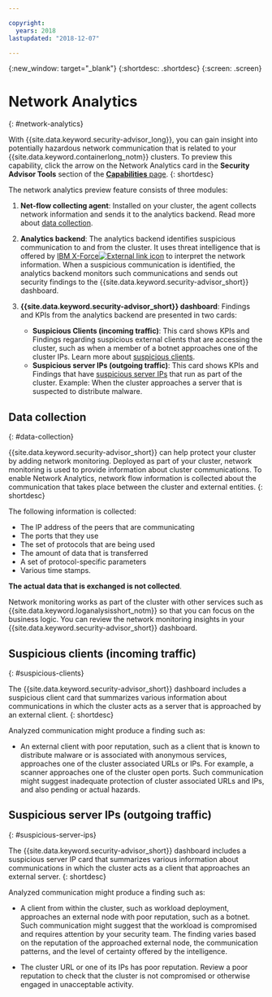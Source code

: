 ```yaml
---

copyright:
  years: 2018
lastupdated: "2018-12-07"

---
```


{:new_window: target="_blank"}
{:shortdesc: .shortdesc}
{:screen: .screen}

# Network Analytics
{: #network-analytics}


With {{site.data.keyword.security-advisor_long}}, you can gain insight into potentially hazardous network communication that is related to your {{site.data.keyword.containerlong_notm}} clusters. To preview this capability, click the arrow on the Network Analytics card in the **Security Advisor Tools** section of the [**Capabilities** page](https://console.bluemix.net/security/advisor/#!/overview).
{: shortdesc}

The network analytics preview feature consists of three modules:

1. **Net-flow collecting agent**: Installed on your cluster, the agent collects network information and sends it to the analytics backend. Read more about [data collection](#data-collection).

2. **Analytics backend**: The analytics backend identifies suspicious communication to and from the cluster. It uses threat intelligence that is offered by [IBM X-Force![External link icon](../../icons/launch-glyph.svg "External link icon")](https://www.ibm.com/security/xforce) to interpret the network information. When a suspicious communication is identified, the analytics backend monitors such communications and sends out security findings to the {{site.data.keyword.security-advisor_short}} dashboard.

3. **{{site.data.keyword.security-advisor_short}} dashboard**: Findings and KPIs from the analytics backend are presented in two cards:

   - **Suspicious Clients (incoming traffic)**: This card shows KPIs and Findings regarding suspicious external clients that are accessing the cluster, such as when a member of a botnet approaches one of the cluster IPs. Learn more about [suspicious clients](#suspicious-clients).
   - **Suspicious server IPs (outgoing traffic)**: This card shows KPIs and Findings that have [suspicious server IPs](#suspicious-server-ips) that run as part of the cluster. Example: When the cluster approaches a server that is suspected to distribute malware.


## Data collection
{: #data-collection}

{{site.data.keyword.security-advisor_short}} can help protect your cluster by adding network monitoring. Deployed as part of your cluster, network monitoring is used to provide information about cluster communications. To enable Network Analytics, network flow information is collected about the communication that takes place between the cluster and external entities.
{: shortdesc}

The following information is collected:

* The IP address of the peers that are communicating
* The ports that they use
* The set of protocols that are being used
* The amount of data that is transferred
* A set of protocol-specific parameters
* Various time stamps.

**The actual data that is exchanged is not collected**.

Network monitoring works as part of the cluster with other services such as {{site.data.keyword.loganalysisshort_notm}} so that you can focus on the business logic. You can review the network monitoring insights in your {{site.data.keyword.security-advisor_short}} dashboard.


## Suspicious clients (incoming traffic)
{: #suspicious-clients}

The {{site.data.keyword.security-advisor_short}} dashboard includes a suspicious client card that summarizes various information about communications in which the cluster acts as a server that is approached by an external client.
{: shortdesc}

Analyzed communication might produce a finding such as:

- An external client with poor reputation, such as a client that is known to distribute malware or is associated with anonymous services, approaches one of the cluster associated URLs or IPs. For example, a scanner approaches one of the cluster open ports. Such communication might suggest inadequate protection of cluster associated URLs and IPs, and also pending or actual hazards.


## Suspicious server IPs (outgoing traffic)
{: #suspicious-server-ips}

The {{site.data.keyword.security-advisor_short}} dashboard includes a suspicious server IP card that summarizes various information about communications in which the cluster acts as a client that approaches an external server.
{: shortdesc}

Analyzed communication might produce a finding such as:

- A client from within the cluster, such as workload deployment, approaches an external node with poor reputation, such as a botnet. Such communication might suggest that the workload is compromised and requires attention by your security team. The finding varies based on the reputation of the approached external node, the communication patterns, and the level of certainty offered by the intelligence.

- The cluster URL or one of its IPs has poor reputation. Review a poor reputation to check that the cluster is not compromised or otherwise engaged in unacceptable activity.
